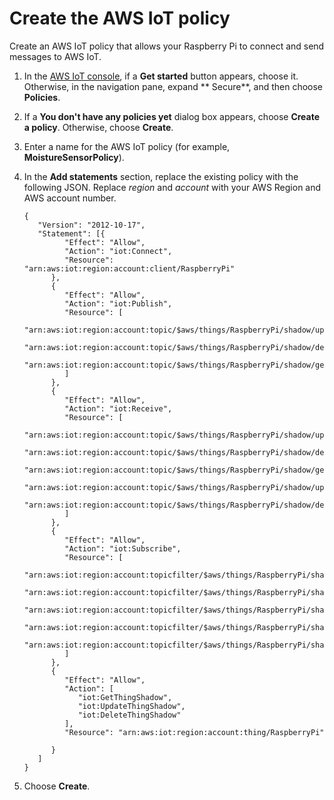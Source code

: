 # Create the AWS IoT policy<a name="iot-moisture-policy"></a>

Create an AWS IoT policy that allows your Raspberry Pi to connect and send messages to AWS IoT\.

1. In the [AWS IoT console](https://console.aws.amazon.com/iot), if a **Get started** button appears, choose it\. Otherwise, in the navigation pane, expand ** Secure**, and then choose **Policies**\.

1. If a **You don't have any policies yet** dialog box appears, choose **Create a policy**\. Otherwise, choose **Create**\.

1. Enter a name for the AWS IoT policy \(for example, **MoistureSensorPolicy**\)\.

1. In the **Add statements** section, replace the existing policy with the following JSON\. Replace *region* and *account* with your AWS Region and AWS account number\.

   ```
   {
      "Version": "2012-10-17",
      "Statement": [{
            "Effect": "Allow",
            "Action": "iot:Connect",
            "Resource": "arn:aws:iot:region:account:client/RaspberryPi"
         },
         {
            "Effect": "Allow",
            "Action": "iot:Publish",
            "Resource": [
               "arn:aws:iot:region:account:topic/$aws/things/RaspberryPi/shadow/update",
               "arn:aws:iot:region:account:topic/$aws/things/RaspberryPi/shadow/delete",
               "arn:aws:iot:region:account:topic/$aws/things/RaspberryPi/shadow/get"
            ]
         },
         {
            "Effect": "Allow",
            "Action": "iot:Receive",
            "Resource": [
               "arn:aws:iot:region:account:topic/$aws/things/RaspberryPi/shadow/update/accepted",
               "arn:aws:iot:region:account:topic/$aws/things/RaspberryPi/shadow/delete/accepted",
               "arn:aws:iot:region:account:topic/$aws/things/RaspberryPi/shadow/get/accepted",
               "arn:aws:iot:region:account:topic/$aws/things/RaspberryPi/shadow/update/rejected",
               "arn:aws:iot:region:account:topic/$aws/things/RaspberryPi/shadow/delete/rejected"
            ]
         },
         {
            "Effect": "Allow",
            "Action": "iot:Subscribe",
            "Resource": [
               "arn:aws:iot:region:account:topicfilter/$aws/things/RaspberryPi/shadow/update/accepted",
               "arn:aws:iot:region:account:topicfilter/$aws/things/RaspberryPi/shadow/delete/accepted",
               "arn:aws:iot:region:account:topicfilter/$aws/things/RaspberryPi/shadow/get/accepted",
               "arn:aws:iot:region:account:topicfilter/$aws/things/RaspberryPi/shadow/update/rejected",
               "arn:aws:iot:region:account:topicfilter/$aws/things/RaspberryPi/shadow/delete/rejected"
            ]
         },
         {
            "Effect": "Allow",
            "Action": [
               "iot:GetThingShadow",
               "iot:UpdateThingShadow",
               "iot:DeleteThingShadow"
            ],
            "Resource": "arn:aws:iot:region:account:thing/RaspberryPi"
   
         }
      ]
   }
   ```

1. Choose **Create**\.